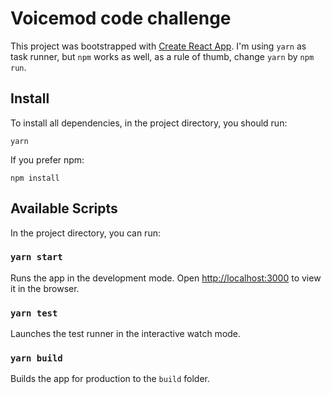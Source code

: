 # Voicemod code challenge

This project was bootstrapped with [Create React App](https://github.com/facebook/create-react-app).
I'm using `yarn` as task runner, but `npm` works as well, as a rule of thumb, change `yarn` by `npm run`.

## Install

To install all dependencies, in the project directory, you should run:

```
yarn
```

If you prefer npm:

```
npm install
```

## Available Scripts

In the project directory, you can run:

### `yarn start`

Runs the app in the development mode. Open [http://localhost:3000](http://localhost:3000) to view it in the browser.

### `yarn test`

Launches the test runner in the interactive watch mode.

### `yarn build`

Builds the app for production to the `build` folder.
